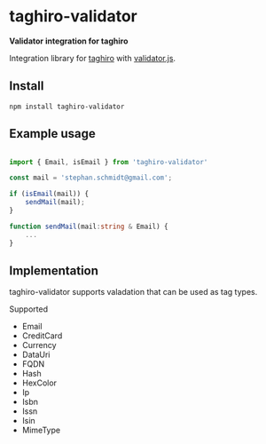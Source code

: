 # taghiro-validator

**Validator integration for taghiro**

Integration library for [taghiro](https://github.com/StephanSchmidt/taghiro) with [validator.js](https://github.com/chriso/validator.js/).

## Install

```
npm install taghiro-validator
```

## Example usage

```typescript

import { Email, isEmail } from 'taghiro-validator'

const mail = 'stephan.schmidt@gmail.com';

if (isEmail(mail)) {
    sendMail(mail);
}

function sendMail(mail:string & Email) {
    ...
}
```

## Implementation

taghiro-validator supports valadation that can be used as tag types.

Supported

- Email
- CreditCard
- Currency
- DataUri
- FQDN
- Hash
- HexColor
- Ip
- Isbn
- Issn
- Isin
- MimeType
